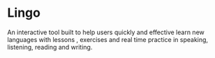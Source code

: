 # Lingo
An interactive tool built to help users quickly and effective learn new languages with lessons , exercises and real time practice in speaking, listening, reading and writing.
